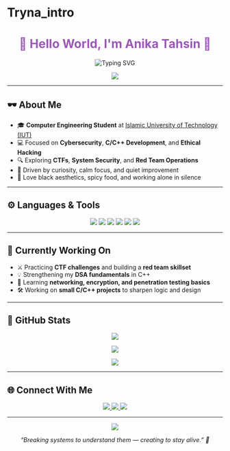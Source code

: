 # Tryna_intro
<!-- README.md -->

<!-- 🖤 Header -->
<h1 align="center" style="color:#9B59B6;">🖤 Hello World, I'm Anika Tahsin 🖤</h1>

<p align="center">
  <img src="https://readme-typing-svg.herokuapp.com?font=Fira+Code&weight=500&duration=4000&pause=500&color=9B59B6&center=true&width=435&lines=💻+Computer+Engineering+Student;🔐+Cybersecurity+%26+Red+Team+Learner;⚡+Forever+Exploring+Systems;🌙+Minimalism+Is+Power" alt="Typing SVG" />
</p>

<p align="center">
  <img src="https://capsule-render.vercel.app/api?type=soft&color=6C3483&height=80&section=header" />
</p>

---

## 🕶️ About Me

- 🎓 **Computer Engineering Student** at [Islamic University of Technology (IUT)](https://www.iutoic-dhaka.edu/)
- 💻 Focused on **Cybersecurity**, **C/C++ Development**, and **Ethical Hacking**
- 🔍 Exploring **CTFs**, **System Security**, and **Red Team Operations**
- 🧠 Driven by curiosity, calm focus, and quiet improvement
- 🖤 Love black aesthetics, spicy food, and working alone in silence

---

## ⚙️ Languages & Tools

<p align="center">
  <img src="https://img.shields.io/badge/C-2C3E50?style=for-the-badge&logo=c&logoColor=white" />
  <img src="https://img.shields.io/badge/C++-512E5F?style=for-the-badge&logo=c%2B%2B&logoColor=white" />
  <img src="https://img.shields.io/badge/Python-6C3483?style=for-the-badge&logo=python&logoColor=white" />
  <img src="https://img.shields.io/badge/Linux-1A1A1A?style=for-the-badge&logo=linux&logoColor=white" />
  <img src="https://img.shields.io/badge/GitHub-000000?style=for-the-badge&logo=github&logoColor=white" />
  <img src="https://img.shields.io/badge/VS%20Code-5B2C6F?style=for-the-badge&logo=visual-studio-code&logoColor=white" />
</p>

---

## 🧩 Currently Working On

- ⚔️ Practicing **CTF challenges** and building a **red team skillset**  
- 💡 Strengthening my **DSA fundamentals** in C++  
- 🔐 Learning **networking, encryption, and penetration testing basics**  
- 🛠️ Working on **small C/C++ projects** to sharpen logic and design  

---

## 🖤 GitHub Stats

<p align="center">
  <img src="https://github-readme-stats.vercel.app/api?username=AnikaTahsin&show_icons=true&theme=tokyonight&title_color=9B59B6&icon_color=9B59B6&text_color=C9C9C9&bg_color=0D1117&hide_border=true" />
</p>

<p align="center">
  <img src="https://github-readme-streak-stats.herokuapp.com/?user=AnikaTahsin&theme=tokyonight&hide_border=true&ring=9B59B6&fire=9B59B6&currStreakLabel=9B59B6" />
</p>

<p align="center">
  <img src="https://github-readme-stats.vercel.app/api/top-langs/?username=AnikaTahsin&layout=compact&theme=tokyonight&title_color=9B59B6&text_color=C9C9C9&bg_color=0D1117&hide_border=true" />
</p>

---

## 🌐 Connect With Me

<p align="center">
  <a href="https://github.com/AnikaTahsin" target="_blank">
    <img src="https://img.shields.io/badge/GitHub-AnikaTahsin-9B59B6?style=for-the-badge&logo=github&logoColor=white" />
  </a>
  <a href="mailto:your.email@example.com" target="_blank">
    <img src="https://img.shields.io/badge/Email-your.email@example.com-6C3483?style=for-the-badge&logo=gmail&logoColor=white" />
  </a>
  <a href="https://www.linkedin.com/in/your-linkedin/" target="_blank">
    <img src="https://img.shields.io/badge/LinkedIn-AnikaTahsin-512E5F?style=for-the-badge&logo=linkedin&logoColor=white" />
  </a>
</p>

---

<p align="center">
  <img src="https://capsule-render.vercel.app/api?type=waving&color=6C3483&height=100&section=footer" />
</p>

<p align="center">
  <i>“Breaking systems to understand them — creating to stay alive.” 🖤</i>
</p>
